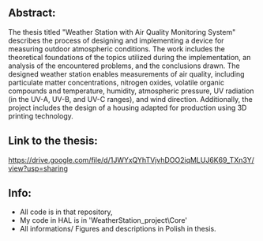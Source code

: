 ## Abstract:

The thesis titled "Weather Station with Air Quality Monitoring System" describes the process of designing and implementing a device for measuring outdoor atmospheric conditions. The work includes the theoretical foundations of the topics utilized during the implementation, an analysis of the encountered problems, and the conclusions drawn. The designed weather station enables measurements of air quality, including particulate matter concentrations, nitrogen oxides, volatile organic compounds and temperature, humidity, atmospheric pressure, UV radiation (in the UV-A, UV-B, and UV-C ranges), and wind direction. Additionally, the project includes the design of a housing adapted for production using 3D printing technology.

## Link to the thesis: 
https://drive.google.com/file/d/1JWYxQYhTVjvhDOO2iqMLUJ6K69_TXn3Y/view?usp=sharing

## Info:
- All code is in that repository,
- My code in HAL is in 'WeatherStation_project\Core'
- All informations/ Figures and descriptions in Polish in thesis.



